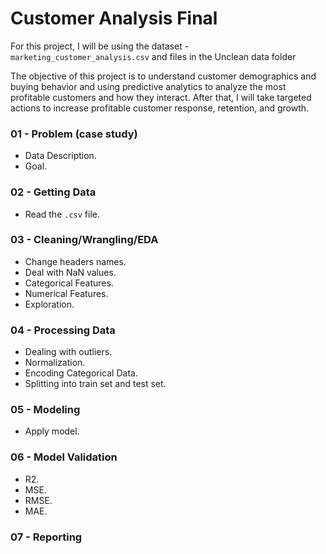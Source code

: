 
# Customer Analysis Final 
For this project, I will be using the dataset - `marketing_customer_analysis.csv` and files in the Unclean data folder


The objective of this project is to understand customer demographics and buying behavior and using predictive analytics to analyze the most profitable customers and how they interact. After that, I will take targeted actions to increase profitable customer response, retention, and growth.

### 01 - Problem (case study)

- Data Description.
- Goal.

### 02 - Getting Data

- Read the `.csv` file.

### 03 - Cleaning/Wrangling/EDA

- Change headers names.
- Deal with NaN values.
- Categorical Features.
- Numerical Features.
- Exploration.

### 04 - Processing Data

- Dealing with outliers.
- Normalization.
- Encoding Categorical Data.
- Splitting into train set and test set.

### 05 - Modeling

- Apply model.

### 06 - Model Validation

- R2.
- MSE.
- RMSE.
- MAE.

### 07 - Reporting